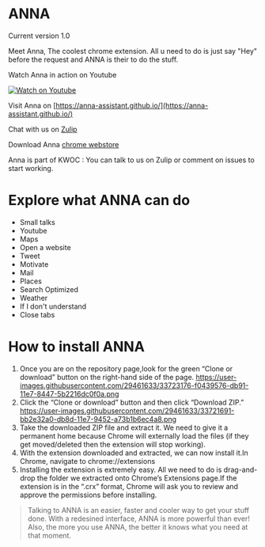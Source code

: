
# ANNA

Current version 1.0 

Meet Anna, The coolest chrome extension.
All u need to do is just say "Hey" before the request and ANNA is their to do the stuff.

Watch Anna in action on Youtube 

[![Watch on Youtube](http://www.safeducateonline.com/wp-content/uploads/2015/05/watch-demo.png)](https://www.youtube.com/watch?v=17bVrAZMgEY&t=42s)

Visit Anna on [https://anna-assistant.github.io/](https://anna-assistant.github.io/)

Chat with us on [Zulip](https://anna.zulipchat.com/)

Download Anna [chrome webstore](https://chrome.google.com/webstore/detail/anna-assistant/kmkkgdkinnjokklbfloikdbdohbiklog)

Anna is part of KWOC : You can talk to us on Zulip or comment on issues to start working. 

# Explore what ANNA can do 

  - Small talks
  - Youtube
  - Maps
  - Open a website
  - Tweet
  - Motivate 
  - Mail
  - Places
  - Search Optimized
  - Weather
  - If I don't understand
  - Close tabs
  
 # How to install ANNA
 
1. Once you are on the repository page,look for the green “Clone or download” button on the right-hand side of the page.
https://user-images.githubusercontent.com/29461633/33723176-f0439576-db91-11e7-8447-5b2216dc0f0a.png
2. Click the “Clone or download” button and then click “Download ZIP.”
https://user-images.githubusercontent.com/29461633/33721691-bb2e32a0-db8d-11e7-9452-a73b1b6ec4a8.png
3. Take the downloaded ZIP file and extract it. We need to give it a permanent home because Chrome will externally load the files (if they get moved/deleted then the extension will stop working).
4. With the extension downloaded and extracted, we can now install it.In Chrome, navigate to chrome://extensions
5. Installing the extension is extremely easy. All we need to do is drag-and-drop the folder we extracted onto Chrome’s Extensions page.If the extension is in the “.crx” format, Chrome will ask you to review and approve the permissions before installing. 
  
  
> Talking to ANNA is an easier, faster and cooler way to get your stuff done.
> With a redesined interface, ANNA is more powerful than ever!
> Also, the more you use ANNA, the better it knows what you need at that moment.
 

